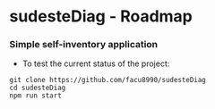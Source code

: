 # sudesteDiag - Roadmap

### Simple self-inventory application

* To test the current status of the project:

```
git clone https://github.com/facu8990/sudesteDiag
cd sudesteDiag
npm run start
```
